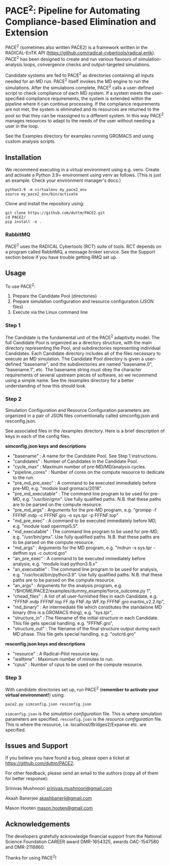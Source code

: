 # PACE<sup>2</sup>: Pipeline for Automating Compliance-based Elimination and Extension

PACE<sup>2</sup> (sometimes also written PACE2) is a framework written in the RADICAL-EnTK API (https://github.com/radical-cybertools/radical.entk). PACE<sup>2</sup> has been designed to create and run various flavours of simulation-analysis loops, convergence checks and output-targeted simulations. 

Candidate systems are fed to PACE<sup>2</sup> as directories containing all inputs needed for an MD run. PACE<sup>2</sup> itself invokes the MD engine to run the simulations. After the simulations complete, PACE<sup>2</sup> calls a user-defined script to check compliance of each MD system. If a system meets the user-specified compliance requirements, the system is extended within the pipeline where it can continue processing. If the compliance requirements are not met, the system is eliminated and its resources are returned to the pool so that they can be reassigned to a different system. In this way PACE<sup>2</sup> manages resources to adapt to the needs of the user without needing a user in the loop.

See the Examples directory for examples running GROMACS and using custom analysis scripts.

## Installation

We recommend executing in a virtual environment using e.g. venv. Create and activate a Python 3.9+ environment using venv as follows. (This is just an example. Check your environment manager's docs.)

```
python3.9 -m virtualenv my_pace2_env
source my_pace2_env/bin/activate 
```

Clone and install the repository using:

```
git clone https://github.com/duttm/PACE2.git
cd PACE2/
pip install -e .
```

### RabbitMQ

PACE<sup>2</sup> uses the RADICAL Cybertools (RCT) suite of tools. RCT depends on a program called RabbitMQ, a message broker service. See the Support section below if you have trouble getting RMQ set up.  

## Usage

To use PACE<sup>2</sup>:
1. Prepare the Candidate Pool (directories)
2. Prepare simulation configuration and resource configuration (JSON files)
3. Execute via the Linux command line

### Step 1
The Candidate is the fundamental unit of the PACE<sup>2</sup> adaptivity model. The full Candidate Pool is organized as a directory structure, with the main directory representing the Pool, and subdirectories representing individual Candidates. Each Candidate directory includes all of the files necessary to execute an MD simulation. 
    The Candidate Pool directory is given a user-defined "basename", and the subdirectories are named "basename.0", "basename.1", etc. The basename string must obey the character requirements of several upstream pieces of software, so we recommend using a simple name. See the /examples directory for a better understanding of how this should look.

### Step 2
Simulation Configuration and Resource Configuration parameters are organized in a pair of JSON files conventionally called simconfig.json and resconfig.json. 

See associated files in the /examples directory. Here is a brief description of keys in each of the config files.

**simconfig.json keys and descriptions** 
* "basename" : A name for the Candidate Pool. See Step 1 instructions.
* "candidates" : Number of Candidates in the Candidate Pool.
* "cycle_max" : Maximum number of pre-MD/MD/analysis cycles.
* "pipeline_cores" : Number of cores on the compute resource to dedicate to the run. 
* "pre_md_pre_exec" : A command to be executed immediately before pre-MD, e.g. "module load gromacs/2018".
* "pre_md_executable" : The command line program to be used for pre-MD, e.g. "/usr/bin/gmx". Use fully qualified paths. N.B. that these paths are to be parsed on the compute resource.
* "pre_md_args" : Arguments for the pre-MD program, e.g. "grompp -f FFFNF.mdp -c FFFNF.gro -o sys.tpr -p FFFNF.top"
* "md_pre_exec" : A command to be executed immediately before MD, e.g. "module load openmpi5.5".
* "md_executable" : The command line program to be used for pre-MD, e.g. "/usr/bin/gmx". Use fully qualified paths. N.B. that these paths are to be parsed on the compute resource.
* "md_args" : Arguments for the MD program, e.g. "mdrun -s sys.tpr -deffnm sys -c outcrd.gro"
* "an_pre_exec" : A command to be executed immediately before analysis, e.g. "module load python3.9.x"
* "an_executable" : The command line program to be used for analysis, e.g. "/usr/local/bin/python3.9". Use fully qualified paths. N.B. that these paths are to be parsed on the compute resource. 
* "an_args" : Arguments for the analysis program, e.g. "/$HOME/PACE2/examples/dummy_example/force_outcome.py 1",
* "chead_files" : A list of all user-furnished files in each Candidate, e.g. "FFFNF.mdp FFFNF.top FF.itp FNF.itp WF.itp FFFNF.gro martini_v2.2.itp",
* "md_binary" : An intermediate file which constitutes the standalone MD binary (this is a GROMACS thing), e.g. "sys.tpr",
* "structure_in" :  The filename of the initial structure in each Candidate. This file gets special handling. e.g. "FFFNF.gro",
* "structure_out" : The filename of the final structure output during each MD phase. This file gets special handling. e.g. "outcrd.gro"

**resconfig.json keys and descriptions** 
* "resource" : A Radical-Pilot resource key.
* "walltime" : Maximum number of minutes to run.
* "cpus" : Number of cpus to be used on the compute resource.

### Step 3
With candidate directories set up, run PACE<sup>2</sup> (**remember to activate your virtual environment!**) using:

```
pace2.py simconfig.json resconfig.json
```

`simconfig.json` is the *simulation configuration* file. This is where simulation parameters are specified.
`resconfig.json` is the *resource configuration* file. This is where the resource, i.e. localhost/Bridges2/Expanse etc. are specified. 

## Issues and Support

If you believe you have found a bug, please open a ticket at https://github.com/duttm/PACE2.

For other feedback, please send an email to the authors (copy all of them for better response):

Srinivas Mushnoori srinivas.mushnoori@gmail.com

Akash Banerjee akashbanerji@gmail.com

Mason Hooten mason.hooten@gmail.com

## Acknowledgements

The developers gratefully acknowledge financial support from the National Science Foundation CAREER award DMR-1654325, awards OAC-1547580 and DMR-2118860.

Thanks for using PACE<sup>2</sup>!
